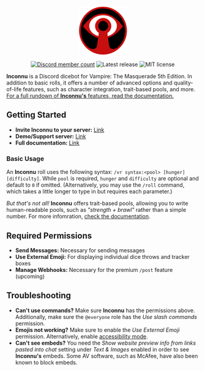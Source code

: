 <p align="center">
  <img src="images/inconnu_logo.png" alt="Inconnu Dicebot Logo" width=125 height=125 />
</p>

<p align="center">
  <a href="https://discord.gg/QHnCdSPeEE" title="Join the Inconnu server"><img src="https://img.shields.io/discord/935219170176532580?color=5765F2&label=discord&logo=discord&logoColor=white" alt="Discord member count" /></a>
  <img src="https://img.shields.io/github/v/release/tiltowait/inconnu" alt="Latest release" />
  <img src="https://img.shields.io/github/license/tiltowait/inconnu" alt="MIT license" />
</p>

**Inconnu** is a Discord dicebot for Vampire: The Masquerade 5th Edition. In addition to basic rolls, it offers a number of advanced options and quality-of-life features, such as character integration, trait-based pools, and more. [For a full rundown of **Inconnu's** features, read the documentation.](https://www.inconnu.app)

## Getting Started

* **Invite Inconnu to your server:** [Link](https://discord.com/api/oauth2/authorize?client_id=882409882119196704&permissions=537135104&scope=bot%20applications.commands)
* **Demo/Support server:** [Link](https://discord.gg/QHnCdSPeEE)
* **Full documentation:** [Link](https://docs.inconnu.app)

### Basic Usage

An **Inconnu** roll uses the following syntax: `/vr syntax:<pool> [hunger] [difficulty]`. While `pool` is required, `hunger` and `difficulty` are optional and default to `0` if omitted. (Alternatively, you may use the `/roll` command, which takes a little longer to type in but requires each parameter.)

*But that's not all!* **Inconnu** offers trait-based pools, allowing you to write human-readable pools, such as *"strength + brawl"* rather than a simple number. For more infomration, [check the documentation](https://www.inconnu.app).

## Required Permissions

* **Send Messages:** Necessary for sending messages
* **Use External Emoji:** For displaying individual dice throws and tracker boxes
* **Manage Webhooks:** Necessary for the premium `/post` feature (upcoming)

## Troubleshooting

* **Can't use commands?** Make sure **Inconnu** has the permissions above. Additionally, make sure the `@everyone` role has the *Use slash commands* permission.
* **Emojis not working?** Make sure to enable the *Use External Emoji* permission. Alternatively, enable [accessibility mode](https://docs.inconnu.app/command-reference/miscellaneous#accessibility-mode).
* **Can't see embeds?** You need the *Show website preview info from links pasted into chat* setting under *Text & Images* enabled in order to see **Inconnu's** embeds. Some AV software, such as McAfee, have also been known to block embeds.
